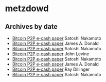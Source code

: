 # metzdowd

## Archives by date

* [Bitcoin P2P e-cash paper](Archives/014810.md)   Satoshi Nakamoto
* [Bitcoin P2P e-cash paper](Archives/014814.md)   James A. Donald
* [Bitcoin P2P e-cash paper](Archives/014815.md)   Satoshi Nakamoto
* [Bitcoin P2P e-cash paper](Archives/014817.md)   John Levine
* [Bitcoin P2P e-cash paper](Archives/014818.md)   Satoshi Nakamoto
* [Bitcoin P2P e-cash paper](Archives/014819.md)   James A. Donald
* [Bitcoin P2P e-cash paper](Archives/014822.md)   Ray Dillinger
* [Bitcoin P2P e-cash paper](Archives/014823.md)   Satoshi Nakamoto
